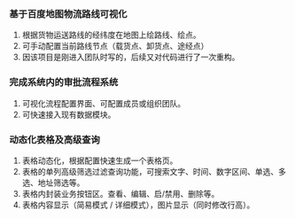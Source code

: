 
### 基于百度地图物流路线可视化
1. 根据货物运送路线的经纬度在地图上绘路线、绘点。
2. 可手动配置当前路线节点（载货点、卸货点、途经点）
3. 因该项目是刚进入团队时写的，后续又对代码进行了一次重构。


### 完成系统内的审批流程系统
1. 可视化流程配置界面、可配置成员或组织团队。
2. 可快速接入现有数据模块。

### 动态化表格及高级查询
1. 表格动态化，根据配置快速生成一个表格页。
2. 表格的单列高级筛选过滤查询功能，可搜索文字、时间、数字区间、单选、多选、地址筛选等。
3. 表格内封装业务按钮区。查看、编辑、启/禁用、删除等。
4. 表格内容显示（简易模式 / 详细模式），图片显示（同时修改行高）。